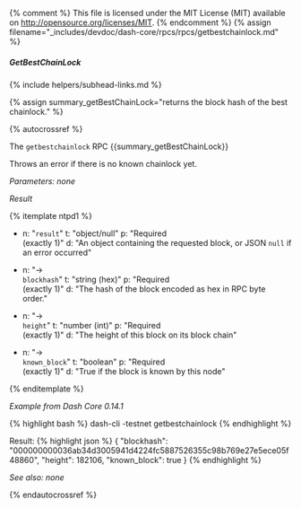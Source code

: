 {% comment %}
This file is licensed under the MIT License (MIT) available on
http://opensource.org/licenses/MIT.
{% endcomment %}
{% assign filename="_includes/devdoc/dash-core/rpcs/rpcs/getbestchainlock.md" %}

<!--__-->

##### GetBestChainLock
{% include helpers/subhead-links.md %}

{% assign summary_getBestChainLock="returns the block hash of the best chainlock." %}

{% autocrossref %}

The `getbestchainlock` RPC {{summary_getBestChainLock}}

Throws an error if there is no known chainlock yet.

*Parameters: none*

*Result*

{% itemplate ntpd1 %}
- n: "`result`"
  t: "object/null"
  p: "Required<br>(exactly 1)"
  d: "An object containing the requested block, or JSON `null` if an error occurred"

- n: "→<br>`blockhash`"
  t: "string (hex)"
  p: "Required<br>(exactly 1)"
  d: "The hash of the block encoded as hex in RPC byte order."

- n: "→<br>`height`"
  t: "number (int)"
  p: "Required<br>(exactly 1)"
  d: "The height of this block on its block chain"

- n: "→<br>`known_block`"
  t: "boolean"
  p: "Required<br>(exactly 1)"
  d: "True if the block is known by this node"

{% enditemplate %}

*Example from Dash Core 0.14.1*

{% highlight bash %}
dash-cli -testnet getbestchainlock
{% endhighlight %}

Result:
{% highlight json %}
{
  "blockhash": "000000000036ab34d3005941d4224fc5887526355c98b769e27e5ece05f48860",
  "height": 182106,
  "known_block": true
}
{% endhighlight %}

*See also: none*

{% endautocrossref %}
